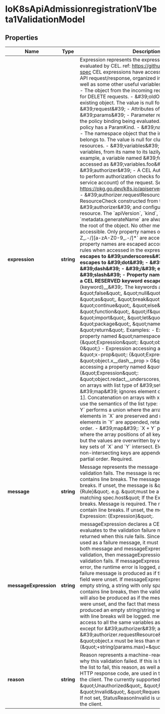 # IoK8sApiAdmissionregistrationV1beta1ValidationModel

## Properties

Name | Type | Description | Notes
------------ | ------------- | ------------- | -------------
**expression** | **string** | Expression represents the expression which will be evaluated by CEL. ref: https://github.com/google/cel-spec CEL expressions have access to the contents of the API request/response, organized into CEL variables as well as some other useful variables:  - \&#39;object\&#39; - The object from the incoming request. The value is null for DELETE requests. - \&#39;oldObject\&#39; - The existing object. The value is null for CREATE requests. - \&#39;request\&#39; - Attributes of the API request([ref](/pkg/apis/admission/types.go#AdmissionRequest)). - \&#39;params\&#39; - Parameter resource referred to by the policy binding being evaluated. Only populated if the policy has a ParamKind. - \&#39;namespaceObject\&#39; - The namespace object that the incoming object belongs to. The value is null for cluster-scoped resources. - \&#39;variables\&#39; - Map of composited variables, from its name to its lazily evaluated value.   For example, a variable named \&#39;foo\&#39; can be accessed as \&#39;variables.foo\&#39;. - \&#39;authorizer\&#39; - A CEL Authorizer. May be used to perform authorization checks for the principal (user or service account) of the request.   See https://pkg.go.dev/k8s.io/apiserver/pkg/cel/library#Authz - \&#39;authorizer.requestResource\&#39; - A CEL ResourceCheck constructed from the \&#39;authorizer\&#39; and configured with the   request resource.  The &#x60;apiVersion&#x60;, &#x60;kind&#x60;, &#x60;metadata.name&#x60; and &#x60;metadata.generateName&#x60; are always accessible from the root of the object. No other metadata properties are accessible.  Only property names of the form &#x60;[a-zA-Z_.-/][a-zA-Z0-9_.-/]*&#x60; are accessible. Accessible property names are escaped according to the following rules when accessed in the expression: - \&#39;__\&#39; escapes to \&#39;__underscores__\&#39; - \&#39;.\&#39; escapes to \&#39;__dot__\&#39; - \&#39;-\&#39; escapes to \&#39;__dash__\&#39; - \&#39;/\&#39; escapes to \&#39;__slash__\&#39; - Property names that exactly match a CEL RESERVED keyword escape to \&#39;__{keyword}__\&#39;. The keywords are:    \&quot;true\&quot;, \&quot;false\&quot;, \&quot;null\&quot;, \&quot;in\&quot;, \&quot;as\&quot;, \&quot;break\&quot;, \&quot;const\&quot;, \&quot;continue\&quot;, \&quot;else\&quot;, \&quot;for\&quot;, \&quot;function\&quot;, \&quot;if\&quot;,    \&quot;import\&quot;, \&quot;let\&quot;, \&quot;loop\&quot;, \&quot;package\&quot;, \&quot;namespace\&quot;, \&quot;return\&quot;. Examples:   - Expression accessing a property named \&quot;namespace\&quot;: {\&quot;Expression\&quot;: \&quot;object.__namespace__ &gt; 0\&quot;}   - Expression accessing a property named \&quot;x-prop\&quot;: {\&quot;Expression\&quot;: \&quot;object.x__dash__prop &gt; 0\&quot;}   - Expression accessing a property named \&quot;redact__d\&quot;: {\&quot;Expression\&quot;: \&quot;object.redact__underscores__d &gt; 0\&quot;}  Equality on arrays with list type of \&#39;set\&#39; or \&#39;map\&#39; ignores element order, i.e. [1, 2] &#x3D;&#x3D; [2, 1]. Concatenation on arrays with x-kubernetes-list-type use the semantics of the list type:   - \&#39;set\&#39;: &#x60;X + Y&#x60; performs a union where the array positions of all elements in &#x60;X&#x60; are preserved and     non-intersecting elements in &#x60;Y&#x60; are appended, retaining their partial order.   - \&#39;map\&#39;: &#x60;X + Y&#x60; performs a merge where the array positions of all keys in &#x60;X&#x60; are preserved but the values     are overwritten by values in &#x60;Y&#x60; when the key sets of &#x60;X&#x60; and &#x60;Y&#x60; intersect. Elements in &#x60;Y&#x60; with     non-intersecting keys are appended, retaining their partial order. Required. | [default to undefined]
**message** | **string** | Message represents the message displayed when validation fails. The message is required if the Expression contains line breaks. The message must not contain line breaks. If unset, the message is \&quot;failed rule: {Rule}\&quot;. e.g. \&quot;must be a URL with the host matching spec.host\&quot; If the Expression contains line breaks. Message is required. The message must not contain line breaks. If unset, the message is \&quot;failed Expression: {Expression}\&quot;. | [optional] [default to undefined]
**messageExpression** | **string** | messageExpression declares a CEL expression that evaluates to the validation failure message that is returned when this rule fails. Since messageExpression is used as a failure message, it must evaluate to a string. If both message and messageExpression are present on a validation, then messageExpression will be used if validation fails. If messageExpression results in a runtime error, the runtime error is logged, and the validation failure message is produced as if the messageExpression field were unset. If messageExpression evaluates to an empty string, a string with only spaces, or a string that contains line breaks, then the validation failure message will also be produced as if the messageExpression field were unset, and the fact that messageExpression produced an empty string/string with only spaces/string with line breaks will be logged. messageExpression has access to all the same variables as the &#x60;expression&#x60; except for \&#39;authorizer\&#39; and \&#39;authorizer.requestResource\&#39;. Example: \&quot;object.x must be less than max (\&quot;+string(params.max)+\&quot;)\&quot; | [optional] [default to undefined]
**reason** | **string** | Reason represents a machine-readable description of why this validation failed. If this is the first validation in the list to fail, this reason, as well as the corresponding HTTP response code, are used in the HTTP response to the client. The currently supported reasons are: \&quot;Unauthorized\&quot;, \&quot;Forbidden\&quot;, \&quot;Invalid\&quot;, \&quot;RequestEntityTooLarge\&quot;. If not set, StatusReasonInvalid is used in the response to the client. | [optional] [default to undefined]


